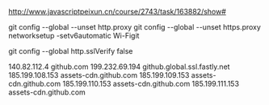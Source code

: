 http://www.javascriptpeixun.cn/course/2743/task/163882/show#

git config --global --unset http.proxy
git config --global --unset https.proxy
networksetup -setv6automatic Wi-Figit

git config --global http.sslVerify false



140.82.112.4 github.com 
199.232.69.194 github.global.ssl.fastly.net
185.199.108.153 assets-cdn.github.com
185.199.109.153 assets-cdn.github.com
185.199.110.153 assets-cdn.github.com
185.199.111.153 assets-cdn.github.com